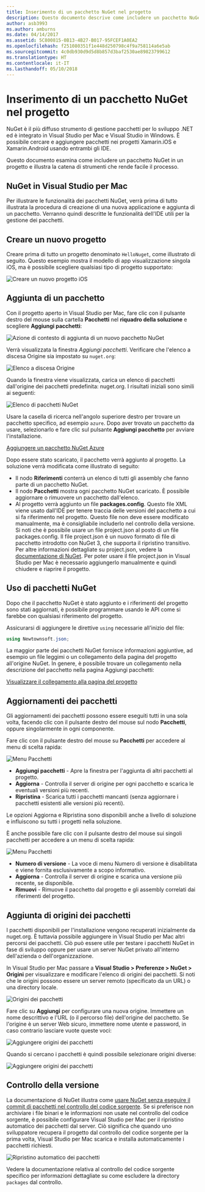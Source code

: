 ```yaml
---
title: Inserimento di un pacchetto NuGet nel progetto
description: Questo documento descrive come includere un pacchetto NuGet in un progetto Xamarin. Illustra in modo dettagliato come trovare e scaricare un pacchetto e offre un'introduzione alle funzionalità di integrazione dell'IDE.
author: asb3993
ms.author: amburns
ms.date: 04/14/2017
ms.assetid: 5C800815-0B13-4B27-B017-95FCEF1A0EA2
ms.openlocfilehash: f251080351f1e448d250798c4f9a758114a6e5ab
ms.sourcegitcommit: 4c0db930d9d5d8b857d3baf2530ae89823799612
ms.translationtype: HT
ms.contentlocale: it-IT
ms.lasthandoff: 05/10/2018
---
```

# <a name="including-a-nuget-package-in-your-project"></a>Inserimento di un pacchetto NuGet nel progetto

NuGet è il più diffuso strumento di gestione pacchetti per lo sviluppo .NET ed è integrato in Visual Studio per Mac e Visual Studio in Windows. È possibile cercare e aggiungere pacchetti nei progetti Xamarin.iOS e Xamarin.Android usando entrambi gli IDE.

Questo documento esamina come includere un pacchetto NuGet in un progetto e illustra la catena di strumenti che rende facile il processo.

## <a name="nuget-in-visual-studio-for-mac"></a>NuGet in Visual Studio per Mac

Per illustrare le funzionalità dei pacchetti NuGet, verrà prima di tutto illustrata la procedura di creazione di una nuova applicazione e aggiunta di un pacchetto. Verranno quindi descritte le funzionalità dell'IDE utili per la gestione dei pacchetti.

## <a name="create-a-new-project"></a>Creare un nuovo progetto

Creare prima di tutto un progetto denominato `HelloNuget`, come illustrato di seguito. Questo esempio mostra il modello di app visualizzazione singola iOS, ma è possibile scegliere qualsiasi tipo di progetto supportato:

![Creare un nuovo progetto iOS](media/nuget-walkthrough-NewProject.png)

## <a name="adding-a-package"></a>Aggiunta di un pacchetto

Con il progetto aperto in Visual Studio per Mac, fare clic con il pulsante destro del mouse sulla cartella **Pacchetti** nel **riquadro della soluzione** e scegliere **Aggiungi pacchetti**:

![Azione di contesto di aggiunta di un nuovo pacchetto NuGet](media/nuget-walkthrough-PackagesMenu.png)

Verrà visualizzata la finestra _Aggiungi pacchetti_. Verificare che l'elenco a discesa Origine sia impostato su `nuget.org`:

![Elenco a discesa Origine](media/nuget-walkthrough-Source.png)

Quando la finestra viene visualizzata, carica un elenco di pacchetti dall'origine dei pacchetti predefinita: nuget.org. I risultati iniziali sono simili ai seguenti:

![Elenco di pacchetti NuGet](media/nuget-walkthrough-AddPackages1.png)

Usare la casella di ricerca nell'angolo superiore destro per trovare un pacchetto specifico, ad esempio `azure`. Dopo aver trovato un pacchetto da usare, selezionarlo e fare clic sul pulsante **Aggiungi pacchetto** per avviare l'installazione.


[Aggiungere un pacchetto NuGet Azure](media/nuget-walkthrough-AddPackages2.png)

Dopo essere stato scaricato, il pacchetto verrà aggiunto al progetto. La soluzione verrà modificata come illustrato di seguito:

* Il nodo **Riferimenti** conterrà un elenco di tutti gli assembly che fanno parte di un pacchetto NuGet.
* Il nodo **Pacchetti** mostra ogni pacchetto NuGet scaricato. È possibile aggiornare o rimuovere un pacchetto dall'elenco.
* Al progetto verrà aggiunto un file **packages.config**. Questo file XML viene usato dall'IDE per tenere traccia delle versioni del pacchetto a cui si fa riferimento nel progetto. Questo file non deve essere modificato manualmente, ma è consigliabile includerlo nel controllo della versione. Si noti che è possibile usare un file project.json al posto di un file packages.config. Il file project.json è un nuovo formato di file di pacchetto introdotto con NuGet 3, che supporta il ripristino transitivo. Per altre informazioni dettagliate su project.json, vedere la [documentazione di NuGet](http://docs.microsoft.com/NuGet/Schema/Project-Json). Per poter usare il file project.json in Visual Studio per Mac è necessario aggiungerlo manualmente e quindi chiudere e riaprire il progetto.

## <a name="using-nuget-packages"></a>Uso di pacchetti NuGet

Dopo che il pacchetto NuGet è stato aggiunto e i riferimenti del progetto sono stati aggiornati, è possibile programmare usando le API come si farebbe con qualsiasi riferimento del progetto.

Assicurarsi di aggiungere le direttive `using` necessarie all'inizio del file:

```csharp
using Newtownsoft.json;
```

La maggior parte dei pacchetti NuGet fornisce informazioni aggiuntive, ad esempio un file leggimi o un collegamento della pagina del progetto all'origine NuGet. In genere, è possibile trovare un collegamento nella descrizione del pacchetto nella pagina Aggiungi pacchetti:

[Visualizzare il collegamento alla pagina del progetto](media/nuget-walkthrough-project-page.png)

<a name="Package_Updates" class="injected"></a>

## <a name="package-updates"></a>Aggiornamenti dei pacchetti

Gli aggiornamenti dei pacchetti possono essere eseguiti tutti in una sola volta, facendo clic con il pulsante destro del mouse sul nodo **Pacchetti**, oppure singolarmente in ogni componente.

Fare clic con il pulsante destro del mouse su **Pacchetti** per accedere al menu di scelta rapida:

![Menu Pacchetti](media/nuget-walkthrough-PackagesMenu.png)

*   **Aggiungi pacchetti** - Apre la finestra per l'aggiunta di altri pacchetti al progetto.
*   **Aggiorna** - Controlla il server di origine per ogni pacchetto e scarica le eventuali versioni più recenti.
*   **Ripristina** - Scarica tutti i pacchetti mancanti (senza aggiornare i pacchetti esistenti alle versioni più recenti).

Le opzioni Aggiorna e Ripristina sono disponibili anche a livello di soluzione e influiscono su tutti i progetti nella soluzione. 

È anche possibile fare clic con il pulsante destro del mouse sui singoli pacchetti per accedere a un menu di scelta rapida:

![Menu Pacchetti](media/nuget-walkthrough-PackageMenu.png)

*   **Numero di versione** - La voce di menu Numero di versione è disabilitata e viene fornita esclusivamente a scopo informativo.
*   **Aggiorna** - Controlla il server di origine e scarica una versione più recente, se disponibile.
*   **Rimuovi** - Rimuove il pacchetto dal progetto e gli assembly correlati dai riferimenti del progetto.


## <a name="adding-package-sources"></a>Aggiunta di origini dei pacchetti

I pacchetti disponibili per l'installazione vengono recuperati inizialmente da nuget.org. È tuttavia possibile aggiungere in Visual Studio per Mac altri percorsi dei pacchetti. Ciò può essere utile per testare i pacchetti NuGet in fase di sviluppo oppure per usare un server NuGet privato all'interno dell'azienda o dell'organizzazione.

In Visual Studio per Mac passare a **Visual Studio > Preferenze > NuGet > Origini** per visualizzare e modificare l'elenco di origini dei pacchetti. Si noti che le origini possono essere un server remoto (specificato da un URL) o una directory locale. 

![Origini dei pacchetti](media/nuget-walkthrough-PackageSource.png)

Fare clic su **Aggiungi** per configurare una nuova origine. Immettere un nome descrittivo e l'URL (o il percorso file) dell'origine del pacchetto. Se l'origine è un server Web sicuro, immettere nome utente e password, in caso contrario lasciare vuote queste voci:

![Aggiungere origini dei pacchetti](media/nuget-walkthrough-PackageSource2.png)

Quando si cercano i pacchetti è quindi possibile selezionare origini diverse:

![Aggiungere origini dei pacchetti](media/nuget-walkthrough-PackageSource3.png)

## <a name="version-control"></a>Controllo della versione

La documentazione di NuGet illustra come [usare NuGet senza eseguire il commit di pacchetti nel controllo del codice sorgente](https://docs.microsoft.com/nuget/consume-packages/packages-and-source-control). Se si preferisce non archiviare i file binari e le informazioni non usate nel controllo del codice sorgente, è possibile configurare Visual Studio per Mac per il ripristino automatico dei pacchetti dal server. Ciò significa che quando uno sviluppatore recupera il progetto dal controllo del codice sorgente per la prima volta, Visual Studio per Mac scarica e installa automaticamente i pacchetti richiesti.

![Ripristino automatico dei pacchetti](media/nuget-walkthrough-AutoRestore.png)

Vedere la documentazione relativa al controllo del codice sorgente specifico per informazioni dettagliate su come escludere la directory `packages` dal controllo.

